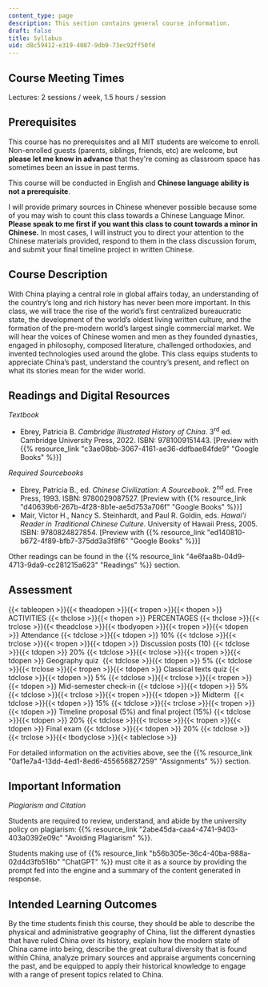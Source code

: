 ```yaml
---
content_type: page
description: This section contains general course information.
draft: false
title: Syllabus
uid: d8c59412-e319-4087-9db9-73ec92ff50fd
---
```

## Course Meeting Times

Lectures: 2 sessions / week, 1.5 hours / session

## Prerequisites

This course has no prerequisites and all MIT students are welcome to enroll. Non-enrolled guests (parents, siblings, friends, etc) are welcome, but **please let me know in advance** that they're coming as classroom space has sometimes been an issue in past terms. 

This course will be conducted in English and **Chinese language ability is not a prerequisite**.

I will provide primary sources in Chinese whenever possible because some of you may wish to count this class towards a Chinese Language Minor. **Please speak to me first if you want this class to count towards a minor in Chinese.** In most cases, I will instruct you to direct your attention to the Chinese materials provided, respond to them in the class discussion forum, and submit your final timeline project in written Chinese. 

## Course Description

With China playing a central role in global affairs today, an understanding of the country’s long and rich history has never been more important. In this class, we will trace the rise of the world’s first centralized bureaucratic state, the development of the world’s oldest living written culture, and the formation of the pre-modern world’s largest single commercial market. We will hear the voices of Chinese women and men as they founded dynasties, engaged in philosophy, composed literature, challenged orthodoxies, and invented technologies used around the globe. This class equips students to appreciate China’s past, understand the country’s present, and reflect on what its stories mean for the wider world.

## Readings and Digital Resources 

*Textbook*

- Ebrey, Patricia B. *Cambridge Illustrated History of China.* 3<sup>rd</sup> ed. Cambridge University Press, 2022. ISBN: ‎9781009151443. \[Preview with {{% resource_link "c3ae08bb-3067-4161-ae36-ddfbae84fde9" "Google Books" %}}\]

*Required Sourcebooks* 

- Ebrey, Patricia B., ed. *Chinese Civilization: A Sourcebook.* 2<sup>nd</sup> ed. Free Press, 1993. ISBN: ‎9780029087527. \[Preview with {{% resource_link "d40639b6-267b-4f28-8b1e-ae5d753a706f" "Google Books" %}}\]
- Mair, Victor H., Nancy S. Steinhardt, and Paul R. Goldin, eds. *Hawai’i Reader in Traditional Chinese Culture.* University of Hawaii Press, 2005. ISBN: ‎9780824827854. \[Preview with {{% resource_link "ed140810-b672-4f89-bfb7-375dd3a3f8f6" "Google Books" %}}\]

Other readings can be found in the {{% resource_link "4e6faa8b-04d9-4713-9da9-cc281215a623" "Readings" %}} section.

## Assessment

{{< tableopen >}}{{< theadopen >}}{{< tropen >}}{{< thopen >}}
ACTIVITIES
{{< thclose >}}{{< thopen >}}
PERCENTAGES
{{< thclose >}}{{< trclose >}}{{< theadclose >}}{{< tbodyopen >}}{{< tropen >}}{{< tdopen >}}
Attendance
{{< tdclose >}}{{< tdopen >}}
10%
{{< tdclose >}}{{< trclose >}}{{< tropen >}}{{< tdopen >}}
Discussion posts (10)
{{< tdclose >}}{{< tdopen >}}
20%
{{< tdclose >}}{{< trclose >}}{{< tropen >}}{{< tdopen >}}
Geography quiz 
{{< tdclose >}}{{< tdopen >}}
5%
{{< tdclose >}}{{< trclose >}}{{< tropen >}}{{< tdopen >}}
Classical texts quiz
{{< tdclose >}}{{< tdopen >}}
5%
{{< tdclose >}}{{< trclose >}}{{< tropen >}}{{< tdopen >}}
Mid-semester check-in
{{< tdclose >}}{{< tdopen >}}
5%
{{< tdclose >}}{{< trclose >}}{{< tropen >}}{{< tdopen >}}
Midterm 
{{< tdclose >}}{{< tdopen >}}
15%
{{< tdclose >}}{{< trclose >}}{{< tropen >}}{{< tdopen >}}
Timeline proposal (5%) and final project (15%)
{{< tdclose >}}{{< tdopen >}}
20%
{{< tdclose >}}{{< trclose >}}{{< tropen >}}{{< tdopen >}}
Final exam
{{< tdclose >}}{{< tdopen >}}
20%
{{< tdclose >}}{{< trclose >}}{{< tbodyclose >}}{{< tableclose >}}

For detailed information on the activities above, see the {{% resource_link "0af1e7a4-13dd-4ed1-8ed6-455656827259" "Assignments" %}} section.

## Important Information

*Plagiarism and Citation*

Students are required to review, understand, and abide by the university policy on plagiarism: {{% resource_link "2abe45da-caa4-4741-9403-403a0392e09c" "Avoiding Plagiarism" %}}. 

Students making use of {{% resource_link "b56b305e-36c4-40ba-988a-02d4d3fb516b" "ChatGPT" %}} must cite it as a source by providing the prompt fed into the engine and a summary of the content generated in response.

## Intended Learning Outcomes

By the time students finish this course, they should be able to describe the physical and administrative geography of China, list the different dynasties that have ruled China over its history, explain how the modern state of China came into being, describe the great cultural diversity that is found within China, analyze primary sources and appraise arguments concerning the past, and be equipped to apply their historical knowledge to engage with a range of present topics related to China.